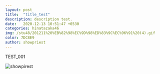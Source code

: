 ```yaml
---
layout: post
title:  "title_test"
description: description test. 
date:   2020-12-13 10:51:47 +0530
categories: hinatazaka46
img: /stu48/201211%20%EB%82%98%EC%9D%98%ED%83%9C%EC%96%91%20(4).gif
color: 7DC8E9
author: showpriest
---
```


TEST_001

![showpirest]({{site.baseurl}}/images/hinatazaka46/128210284_319447825691207_9083219770363429626_n_4.gif)

